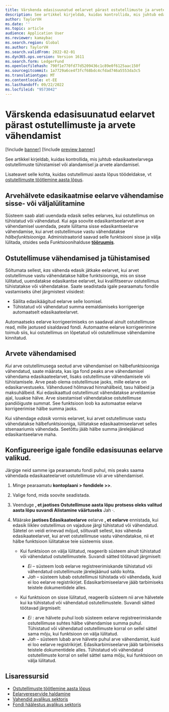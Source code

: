 ```yaml
---
title: Värskenda edasisuunatud eelarvet pärast ostutellimuste ja arvete vähendamist
description: See artikkel kirjeldab, kuidas kontrollida, mis juhtub edasikaateelarvega ostutellimuste tühistamisel või alandamisel ja arvete alandamisel.
author: TaylorVH
ms.date: ''
ms.topic: article
audience: Application User
ms.reviewer: kamaybac
ms.search.region: Global
ms.author: TaylorVH
ms.search.validFrom: 2022-02-01
ms.dyn365.ops.version: Version 1611
ms.search.form: LedgerFund
ms.openlocfilehash: 790f1e770fd77d5209436c1c89e0f6125aac150f
ms.sourcegitcommit: 1a7729a6ce4f3fcf68bdc4cfdad746a5553da3c5
ms.translationtype: MT
ms.contentlocale: et-EE
ms.lasthandoff: 09/22/2022
ms.locfileid: "9573042"
---
```

# <a name="update-the-carry-forward-budget-after-reductions-in-purchase-orders-and-invoices"></a>Värskenda edasisuunatud eelarvet pärast ostutellimuste ja arvete vähendamist

[!include [banner](../includes/banner.md)]
[!include [preview banner](../includes/preview-banner.md)]

See artikkel kirjeldab, kuidas kontrollida, mis juhtub edasikaateelarvega ostutellimuste tühistamisel või alandamisel ja arvete alandamisel.

Lisateavet selle kohta, kuidas ostutellimusi aasta lõpus töödeldakse, vt [ostutellimuste töötlemine aasta lõpus](/dynamicsax-2012/appuser-itpro/process-purchase-orders-at-year-end).

## <a name="turn-carry-forward-budget-reductions-for-invoice-variances-on-or-off"></a>Arvehälvete edasikaatmise eelarve vähendamise sisse- või väljalülitamine

Süsteem saab alati uuendada edasik selles eelarves, kui ostutellimus on tühistatud või vähendatud. Kui aga soovite edasikantseelarvet arve vähendamisel uuendada, peate lülitama sisse edasikantseelarve vähendamise, kui arvet ostutellimuse vastu vähendatakse *hälbefunktsiooniga*. Administraatorid saavad selle funktsiooni sisse ja välja lülitada, otsides seda Funktsioonihalduse **[tööruumis](../../fin-ops-core/fin-ops/get-started/feature-management/feature-management-overview.md)**.

## <a name="purchase-order-reductions-and-cancellations"></a>Ostutellimuse vähendamised ja tühistamised

Sõltumata sellest, *kas* vähenda edasik jätkake eelarvet, kui arvet ostutellimuse vastu vähendatakse hälbe funktsiooniga, mis on sisse lülitatud, uuendatakse edasikantse eelarvet, kui kvalifitseeruv ostutellimus tühistatakse või vähendatakse. Saate seadistada igale pearaamatu fondile vastamiseks ühel järgmistest viisidest:

- Säilita edasikäägitud eelarve selle loomisel.
- Tühistatud või vähendatud summa eemaldamiseks korrigeerige automaatselt edasikaateelarvet.

Automaatseks eelarve korrigeerimiseks on saadaval ainult ostutellimuse read, mille jaotused sisaldavad fondi. Automaatne eelarve korrigeerimine toimub siis, kui ostutellimus on lõpetatud või ostutellimuse vähendamine kinnitatud.

## <a name="invoice-reductions"></a>Arvete vähendamised

*Kui* arve ostutellimusega seotud arve vähendamisel on hälbefunktsiooniga vähendatud, saate määrata, kas iga fond peaks arve vähendamisel vähendama edasikaateelarvet, lisaks ostutellimuse vähendamisele või tühistamisele. Arve peab olema ostutellimuse jaoks, mille eelarve on edasikarvestuseks. Vähendused hõlmavad hinnahälbeid, tasu hälbeid ja maksuhälbeid. Kui edasikaattud ostutellimust vähendatakse arveldamise ajal, luuakse hälve. Arve sisestamisel vähendatakse ostutellimuse pandiõiguste summat. See funktsioon loob ka automaatse eelarve korrigeerimise hälbe summa jaoks.

Kui vähendage *edasik* vormis eelarvet, kui arvet ostutellimuse vastu vähendatakse hälbefunktsiooniga, lülitatakse edasikaatmiseelarvet selles stsenaariumis vähendada. Seetõttu jääb hälbe summa järelejäänud edasikantseelarve maha.

## <a name="configure-the-carry-forward-budget-options-for-each-fund"></a>Konfigureerige igale fondile edasisuunas eelarve valikud.

Järgige neid samme iga pearaamatu fondi puhul, mis peaks saama vähendada edasikaateelarvet ostutellimuse või arve vähendamisel.

1. Minge pearaamatu **kontoplaani \> fondidele \>\>**.
1. Valige fond, mida soovite seadistada.
1. Veenduge **, et jaotises Ostutellimuse aasta lõpu** **protsess oleks valitud aasta lõpu suvandi Alistamine väärtuseks** Jah *·*.
1. Määrake **jaotises Edasikaateelarve** eelarve **, et eelarve** ennistada, kui edasik liiklev ostutellimus on vajaduse järgi tühistatud või vähendatud. Sätetel on veidi erinevad mõjud, sõltuvalt sellest, *kas* vähenda edasikaateelarvet, kui arvet ostutellimuse vastu vähendatakse, nii et hälbe funktsioon lülitatakse teie süsteemis sisse.

    - Kui funktsioon on välja lülitatud, reageerib süsteem ainult tühistatud või vähendatud ostutellimustele. Suvandi sätted töötavad järgmiselt:

        - *Ei* – süsteem loob eelarve registreerimiskande tühistatud või vähendatud ostutellimuste järelejäänud saldo kohta.
        - *Jah* – süsteem lubab ostutellimusi tühistada või vähendada, kuid ei loo eelarve registrikirjet. Edasikarbimiseelarve jääb tarbimiseks teistele dokumentidele alles.

    - Kui funktsioon on sisse lülitatud, reageerib süsteem nii arve hälvetele kui ka tühistatud või vähendatud ostutellimustele. Suvandi sätted töötavad järgmiselt:

        - *Ei* : arve hälvete puhul loob süsteem eelarve registreerimiskande ostutellimuse suhtes hälbe vähendamise summa puhul. Tühistatud või vähendatud ostutellimuste korral on sellel sättel sama mõju, kui funktsioon on välja lülitatud.
        - *Jah* – süsteem lubab arve hälvete puhul arve vähendamist, kuid ei loo eelarve registrikirjet. Edasikarbimiseelarve jääb tarbimiseks teistele dokumentidele alles. Tühistatud või vähendatud ostutellimuste korral on sellel sättel sama mõju, kui funktsioon on välja lülitatud.

## <a name="additional-resources"></a>Lisaressursid

- [Ostutellimuste töötlemine aasta lõpus](/dynamicsax-2012/appuser-itpro/process-purchase-orders-at-year-end)
- [Eelarvereservide haldamine](general-budget-reservation-tasks.md)
- [Vahendid avalikus sektoris](funds-public-sector.md)
- [Fondi häälestus avalikus sektoris](tasks/set-up-fund-public-sector.md)
